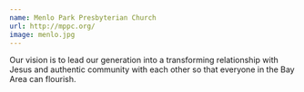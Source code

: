 ```yaml
---
name: Menlo Park Presbyterian Church
url: http://mppc.org/
image: menlo.jpg
---
```

Our vision is to lead our generation into a transforming relationship with Jesus and authentic community with each other so that everyone in the Bay Area can flourish.
